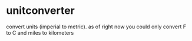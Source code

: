 # unitconverter
 convert units (imperial to metric). as of right now you could only convert F to C and miles to kilometers 
